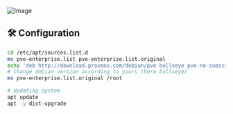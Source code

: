 ![Image](https://www.proxmox.com/images/proxmox/Proxmox_logo_standard_hex_400px.png)

## 🛠️ Configuration 

```bash
cd /etc/apt/sources.list.d
mv pve-enterprise.list pve-enterprise.list.original
echo 'deb http://download.proxmox.com/debian/pve bullseye pve-no-subscription' > pve-community.list
# Change debian version according to yours (here bullseye)
mv pve-enterprise.list.original /root

# Updating system
apt update
apt -y dist-upgrade
```